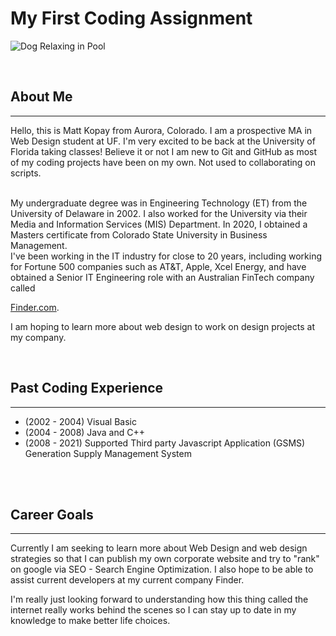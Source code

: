 # My First Coding Assignment #

![Dog Relaxing in Pool](https://ak.picdn.net/shutterstock/videos/1036981583/thumb/1.jpg "Pool Dog Florida")

<br/>

## About Me ##
- - - -

Hello, this is Matt Kopay from Aurora, Colorado. I am a prospective MA in Web Design student at UF. I'm very excited to be back at the University of Florida taking classes! Believe it or not I am new to Git and GitHub as most of my coding projects have been on my own. Not used to collaborating on scripts. 

<br/>
My undergraduate degree was in Engineering Technology (ET) from the University of Delaware in 2002. I also worked for the University via their Media and Information Services (MIS) Department. In 2020, I obtained a Masters certificate from Colorado State University in Business Management.

<br/>
I've been working in the IT industry for close to 20 years, including working for Fortune 500 companies such as AT&T, Apple, Xcel Energy, and have obtained a Senior IT Engineering role with an Australian FinTech company called 

[Finder.com](http://www.finder.com/ "Finder.com").

I am hoping to learn more about web design to work on design projects at my company. 


<br/>

## Past Coding Experience ##
----

* (2002 - 2004)  Visual Basic
* (2004 - 2008)  Java and C++
* (2008 - 2021)   Supported Third party Javascript Application (GSMS) Generation Supply Management System
<br/>  
<br/>

## Career Goals ##
---- 

Currently I am seeking to learn more about Web Design and web design strategies so that I can publish my own corporate website and try to "rank" on google via SEO - Search Engine Optimization.
I also hope to be able to assist current developers at my current company Finder.

I'm really just looking forward to understanding how this thing called the internet really works behind the scenes so I can stay up to date in my knowledge to make better life choices. 


